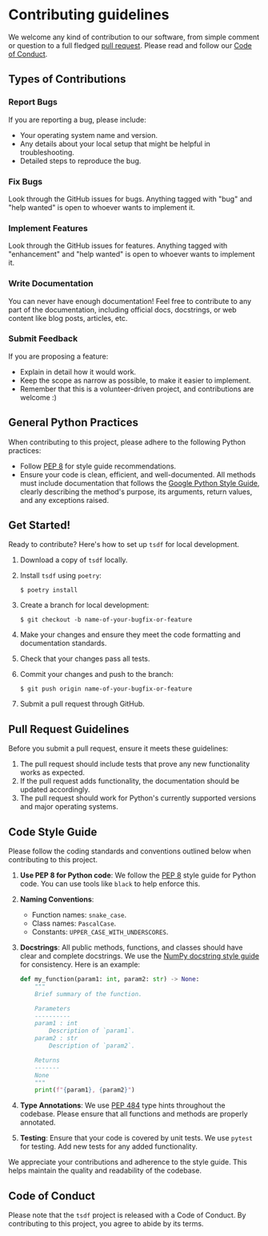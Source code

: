 # Contributing guidelines

We welcome any kind of contribution to our software, from simple comment or question to a full fledged [pull request](https://help.github.com/articles/about-pull-requests/). Please read and follow our [Code of Conduct](CODE_OF_CONDUCT.md).

## Types of Contributions

### Report Bugs

If you are reporting a bug, please include:

- Your operating system name and version.
- Any details about your local setup that might be helpful in troubleshooting.
- Detailed steps to reproduce the bug.

### Fix Bugs

Look through the GitHub issues for bugs. Anything tagged with "bug" and "help wanted" is open to whoever wants to implement it.

### Implement Features

Look through the GitHub issues for features. Anything tagged with "enhancement" and "help wanted" is open to whoever wants to implement it.

### Write Documentation

You can never have enough documentation! Feel free to contribute to any part of the documentation, including official docs, docstrings, or web content like blog posts, articles, etc.

### Submit Feedback

If you are proposing a feature:

- Explain in detail how it would work.
- Keep the scope as narrow as possible, to make it easier to implement.
- Remember that this is a volunteer-driven project, and contributions are welcome :)

## General Python Practices

When contributing to this project, please adhere to the following Python practices:

- Follow [PEP 8](https://www.python.org/dev/peps/pep-0008/) for style guide recommendations.
- Ensure your code is clean, efficient, and well-documented. All methods must include documentation that follows the [Google Python Style Guide](https://google.github.io/styleguide/pyguide.html), clearly describing the method's purpose, its arguments, return values, and any exceptions raised.

## Get Started!

Ready to contribute? Here's how to set up `tsdf` for local development.

1. Download a copy of `tsdf` locally.
2. Install `tsdf` using `poetry`:

    ```console
    $ poetry install
    ```

3. Create a branch for local development:

    ```console
    $ git checkout -b name-of-your-bugfix-or-feature
    ```

4. Make your changes and ensure they meet the code formatting and documentation standards.

5. Check that your changes pass all tests.

6. Commit your changes and push to the branch:

    ```console
    $ git push origin name-of-your-bugfix-or-feature
    ```

7. Submit a pull request through GitHub.

## Pull Request Guidelines

Before you submit a pull request, ensure it meets these guidelines:

1. The pull request should include tests that prove any new functionality works as expected.
2. If the pull request adds functionality, the documentation should be updated accordingly.
3. The pull request should work for Python's currently supported versions and major operating systems.

## Code Style Guide

Please follow the coding standards and conventions outlined below when contributing to this project.

1. **Use PEP 8 for Python code**: We follow the [PEP 8](https://www.python.org/dev/peps/pep-0008/) style guide for Python code. You can use tools like `black` to help enforce this.

2. **Naming Conventions**:
   * Function names: `snake_case`.
   * Class names: `PascalCase`.
   * Constants: `UPPER_CASE_WITH_UNDERSCORES`.

3. **Docstrings**: All public methods, functions, and classes should have clear and complete docstrings. We use the [NumPy docstring style guide](https://numpydoc.readthedocs.io/en/latest/format.html) for consistency. Here is an example:

    ```python
    def my_function(param1: int, param2: str) -> None:
        """
        Brief summary of the function.

        Parameters
        ----------
        param1 : int
            Description of `param1`.
        param2 : str
            Description of `param2`.

        Returns
        -------
        None
        """
        print(f"{param1}, {param2}")
    ```

4. **Type Annotations**: We use [PEP 484](https://www.python.org/dev/peps/pep-0484/) type hints throughout the codebase. Please ensure that all functions and methods are properly annotated.

5. **Testing**: Ensure that your code is covered by unit tests. We use `pytest` for testing. Add new tests for any added functionality.

We appreciate your contributions and adherence to the style guide. This helps maintain the quality and readability of the codebase.

## Code of Conduct

Please note that the `tsdf` project is released with a Code of Conduct. By contributing to this project, you agree to abide by its terms.
